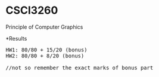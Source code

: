 # CSCI3260
Principle of Computer Graphics  

*Results
<pre>
HW1: 80/80 + 15/20 (bonus)
HW2: 80/80 + 8/20 (bonus)

//not so remember the exact marks of bonus part
</pre>
